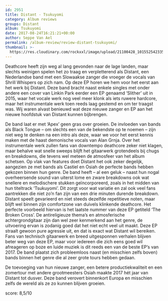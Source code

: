 ```yaml
---
id: 2951
title: Distant - Tsukuyomi
category: Album reviews
groups: Distant
album: Tsukuyomi
date: 2017-08-24T16:21:21+00:00
author: Seppe Van Ael
permalink: /album-review/review-distant-tsukuyomi/
thumbnail: >-
  https://res.cloudinary.com/rockxxl/image/upload/21100428_10155254233529748_201845641_n.jpg
---
```

Deathcore heeft zijn weg al lang gevonden naar de lage landen, maar slechts weinigen spelen het zo traag en verpletterend als Distant, een Nederlandse band met een Slowaakse zanger die vroeger de vocals van Shrill Whispers op zich nam. Op deze EP horen we hem voor het eerst aan het werk bij Distant. Deze band bracht naast enkele singles met onder andere een cover van Linkin Park eerder een EP genaamd ‘Slither’ uit in 2015, waar het vocale werk nog veel meer klonk als iets ruwere hardcore, maar het instrumentale werk toen reeds laag gestemd en om ter traagst was. Wij waren alvast benieuwd wat deze nieuwe zanger en EP aan het nieuwe hoofdstuk van Distant kunnen bijbrengen.

De band laat er met ‘Apex’ geen gras over groeien. De invloeden van bands als Black Tongue – om slechts een van de bekendste op te noemen – zijn niet weg te denken na een intro als deze, waar we voor het eerst kennis maken met de haast demonische vocals van Alan Grnja. Over het instrumentale werk zullen fans van downtempo deathcore zeker niet klagen, maar behalve wat snelle sweeps blijft het gitaarwerk grotendeels bij chugs en breakdowns, die tevens wel meteen de atmosfeer van het album schetsen. Op vlak van features doet Distant het ook zeker degelijk, aangezien ze met bands als Castiel en Osiah de perfecte bands hebben gekozen binnen hun genre. De band heeft – al een geluk – naast hun nogal overheersende sound van uiterst lome en zware breakdowns ook wat snellere en melodischere stukken geïncorporeerd, zoals in het midden van hun titeltrack ‘Tsukuyomi’. Dit zorgt voor wat variatie en zal ook veel fans aantrekken die niet zo’n fan zijn van een drie minuten durende breakdown. Distant speelt gevarieerd en niet steeds dezelfde repetitieve noten, maar blijft wel binnen zijn comfortzone van duivels klinkende deathcore. Het perfecte voorbeeld hiervan is het laatste nummer van deze EP getiteld ‘The Broken Cross’. De antireligieuze thema’s en atmosferische achtergrondgitaar zijn dan wel zeer kenmerkend aan het genre, de uitvoering ervan is zodanig goed dat het niet echt veel uit maakt. Deze EP straalt gewoon pure agressie uit, en dat is exact wat Distant wil bereiken. Fans van technisch gitaarwerk en breed uitgesponnen verhalen blijven beter weg van deze EP, maar voor iedereen die zich eens goed wil afreageren op boze en luide muziek is dit reeds een van de beste EP’s van 2017. De band plaatst zich probleemloos naast (en misschien zelfs boven) bands binnen het genre die al zeer grote tours hebben gedaan.

De toevoeging van hun nieuwe zanger, een betere productiekwaliteit en een zomertour met andere grootmeesters Osiah maakte 2017 hét jaar van Distant tot dusver. Deze band verovert binnenkort Europa en misschien zelfs de wereld als ze zo kunnen blijven groeien.

score: 8,5/10

